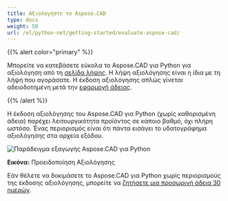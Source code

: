 ```yaml
---
title: Αξιολογήστε το Aspose.CAD
type: docs
weight: 50
url: /el/python-net/getting-started/evaluate-aspose-cad/
---
```


{{% alert color="primary" %}}

Μπορείτε να κατεβάσετε εύκολα το Aspose.CAD για Python για αξιολόγηση από τη [σελίδα λήψης](https://downloads.aspose.com/cad/python-net). Η λήψη αξιολόγησης είναι η ίδια με τη λήψη που αγοράσατε. Η έκδοση αξιολόγησης απλώς γίνεται αδειοδοτημένη μετά την [εφαρμογή άδειας](/el/cad/python-net/licensing/).

{{% /alert %}}

Η έκδοση αξιολόγησης του Aspose.CAD για Python (χωρίς καθορισμένη άδεια) παρέχει λειτουργικότητα προϊόντος σε κάποιο βαθμό, όχι πλήρη ωστόσο. Ένας περιορισμός είναι ότι πάντα εισάγει το υδατογράφημα αξιολόγησης στα αρχεία εξόδου.

![Παράδειγμα εξαγωγής Aspose.CAD για Python](/_assets/jasper/AreaChartReport.jpg)

**Εικόνα:** Προειδοποίηση Αξιολόγησης

Εάν θέλετε να δοκιμάσετε το Aspose.CAD για Python χωρίς περιορισμούς της έκδοσης αξιολόγησης, μπορείτε να [ζητήσετε μια προσωρινή άδεια 30 ημερών](https://purchase.aspose.com/temporary-license).
